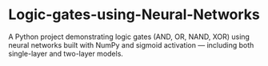 # Logic-gates-using-Neural-Networks
A Python project demonstrating logic gates (AND, OR, NAND, XOR) using neural networks built with NumPy and sigmoid activation — including both single-layer and two-layer models.
